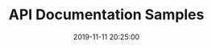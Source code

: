 ---
layout: inner
position: left
title: 'API Documentation Samples'
jump_link: 'api_samples'
date: 2019-11-11 20:25:00
categories: writingsamples
featured_image: '/samples/api_samples/chainio_create_documents_small.png'
project_link: '/samples/api_samples/chainio_create_documents.png'
primary_sample_title: 'Create Documents'
primary_sample_description: 'Directions for how to use an API endpoint to create JSON documents on the Chain.io service.'
primary_sample_copyright: 'Chain.io'
primary_sample_type: 'image'
more_samples:
  - content_url: '/samples/api_samples/swagger.yaml'
    type: 'text'
    title: 'Sample of Swagger/OpenAPI 3 YAML File'
    description: 'A simplified version of a YAML file for a Swagger API that is part of a personal project.'
    copyright: 'None'
  - content_url: '/samples/api_samples/chainio_authentication_methods.png'
    type: 'image'
    title: 'Authentication Methods'
    description: 'Explains how to authenticate for one of Chain.ios APIs.'
    copyright: 'Chain.io'
---